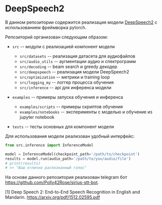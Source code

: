 # DeepSpeech2

В данном репозитории содержится реализация модели [DeepSpeech2](#1) с использованием фреймворка pytorch.

Репозиторий организован следующим образом:
* ``src`` -- модули с реализацией компонент модели
    * ``src/datasets`` -- реализация датасета для аудиофайлов
    * ``src/audio_utils`` -- аугментации аудио и спектрограмм
    * ``src/decoding`` -- beam search и greedy декодер
    * ``src/deepspeech`` -- реализация модели DeepSpeech2
    * ``src/optimization`` -- метрики и training loop
    * ``src/logging_my`` -- логгер процесса обучения
    * ``src/inference`` -- api для инференса модели
    
* ``examples`` -- примеры запуска обучения и инференса
    * ``examples/scripts`` -- примеры скриптов обучения
    * ``examples/notebooks`` -- эксперименты с моделью и обучение из jupyter notebook

* ``tests`` -- тесты основных для компонент модели


Для использования модели реализован удобный интерфейс:
```python
from src.inference import InferenceModel

model = InferenceModel(checkpoint_path='/path/to/checkpoint')
results = model.run(audio_path='/path/to/you/audio/file')
# print(results)
# >> "Ваш отлично распознанный голос"
```

На основе данного репозитория реализован telegram бот https://github.com/Polly42Rose/sirius-stt-bot.

<a id="1">[1]</a> Deep Speech 2: End-to-End Speech Recognition in English and Mandarin. https://arxiv.org/pdf/1512.02595.pdf
